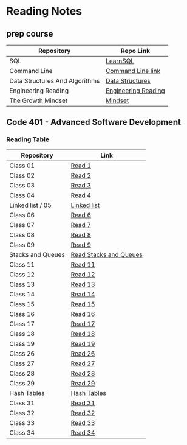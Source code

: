 # Reading Notes
## prep course

| Repository  |     Repo Link    |
| ----------- | ----------- |
|    SQL      |[LearnSQL](https://github.com/saifobe/reading-notes/blob/main/ReadNotes/prep/sql.md)|
|    Command Line      |[Command Line link](https://github.com/saifobe/reading-notes/blob/main/ReadNotes/prep/Terminal.md)|
|    Data Structures And Algorithms     |[Data Structures](https://github.com/saifobe/reading-notes/blob/main/ReadNotes/prep/DataStructuresAndAlgorithms.md)|
|    Engineering Reading    |[Engineering Reading](https://github.com/saifobe/reading-notes/blob/main/ReadNotes/prep/Engineering%20Reading.md)|
|    The Growth Mindset      |[Mindset](https://github.com/saifobe/reading-notes/blob/main/ReadNotes/prep/Mindset.md)|


## Code 401 - Advanced Software Development

### Reading Table 

| Repository  |     Link    |
| ----------- | ----------- |
| Class 01    |  [Read 1](https://github.com/saifobe/reading-notes/blob/main/ReadNotes/ReadClass01.md ) |
| Class 02    |   [Read 2](https://github.com/saifobe/reading-notes/blob/main/ReadNotes/ReadClass02.md)   |
| Class 03    |   [Read 3](https://github.com/saifobe/reading-notes/blob/main/ReadNotes/ReadClass03.md )   |
| Class 04    |   [Read 4](./ReadNotes/ReadClass04.md)   |
|Linked list / 05 |   [Linked list ](/ReadLinkedList.md)   |
| Class 06    |   [Read 6](./ReadNotes/ReadClass06.md)   |
| Class 07    |   [Read 7](./ReadNotes/ReadClass07.md)   |
| Class 08    |   [Read 8](./ReadNotes/ReadClass08.md)   |
| Class 09    |   [Read 9](./ReadNotes/ReadClass09.md)   |
| Stacks and Queues |   [Read Stacks and Queues](./ReadStacksAndQueues.md)   |
| Class 11    |   [Read 11](./ReadNotes/ReadClass11.md)   |
| Class 12    |   [Read 12](./ReadNotes/ReadClass12.md)   |
| Class 13    |   [Read 13](./ReadNotes/ReadClass13.md)   |
| Class 14    |   [Read 14](./ReadNotes/ReadClass14.md)   |
| Class 15    |   [Read 15](./ReadTrees.md)   |
| Class 16    |   [Read 16](./ReadNotes/ReadClass16.md)   |
| Class 17    |   [Read 17](./ReadNotes/ReadClass17.md)   |
| Class 18    |   [Read 18](./ReadNotes/ReadClass18.md)   |
| Class 19    |   [Read 19](./ReadNotes/ReadClass19.md)   |
| Class 26    |   [Read 26](./ReadNotes/ReadClass26.md)   |
| Class 27    |   [Read 27](./ReadNotes/ReadClass27.md)   |
| Class 28    |   [Read 28](./ReadNotes/ReadClass28.md)   |
| Class 29    |   [Read 29](./ReadNotes/ReadClass29.md)   |
| Hash Tables |   [Hash Tables](./ReadHashTable.md)   |
| Class 31    |   [Read 31](./ReadNotes/ReadClass31.md)   |
| Class 32    |   [Read 32](./ReadNotes/ReadClass32.md)   |
| Class 33    |   [Read 33](./ReadNotes/ReadClass33.md)   |
| Class 34    |   [Read 34](./ReadNotes/ReadClass34.md)   |